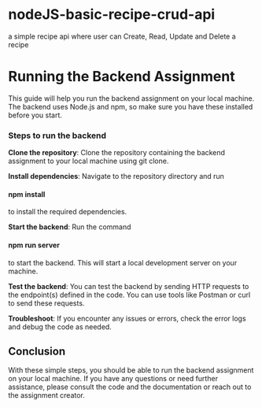 # nodeJS-basic-recipe-crud-api
a simple recipe api where user can Create, Read, Update and Delete a recipe

<h1>Running the Backend Assignment</h1>
This guide will help you run the backend assignment on your local machine. The backend uses Node.js and npm, so make sure you have these installed before you start.

<h3>Steps to run the backend</h3>

<b>Clone the repository</b>: Clone the repository containing the backend assignment to your local machine using git clone.

<b>Install dependencies</b>: Navigate to the repository directory and run <h4>npm install</h4> to install the required dependencies.

<b>Start the backend</b>: Run the command <h4>npm run server</h4> to start the backend. This will start a local development server on your machine.

<b>Test the backend</b>: You can test the backend by sending HTTP requests to the endpoint(s) defined in the code. You can use tools like Postman or curl to send these requests.

<b>Troubleshoot</b>: If you encounter any issues or errors, check the error logs and debug the code as needed.

  <h2>Conclusion</h2>
With these simple steps, you should be able to run the backend assignment on your local machine. If you have any questions or need further assistance, please consult the code and the documentation or reach out to the assignment creator.
